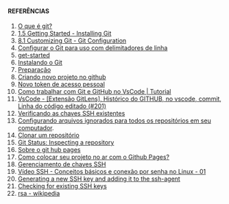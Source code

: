 <!-- markdownlint-disable-next-line -->
#### REFERÊNCIAS

1. [O que é git?](./o_que_e_git.html)
2. [1.5 Getting Started - Installing Git](https://git-scm.com/book/en/v2/Getting-Started-Installing-Git)
3. [8.1 Customizing Git - Git Configuration](https://git-scm.com/book/en/v2/Customizing-Git-Git-Configuration)
4. [Configurar o Git para uso com delimitadores de linha](https://docs.github.com/pt/get-started/getting-started-with-git/configuring-git-to-handle-line-endings)
5. [get-started](https://docs.github.com/en/get-started)
6. [Instalando o Git](https://git-scm.com/book/pt-br/v2/Come%C3%A7ando-Instalando-o-Git)
7. [Preparação](https://githowto.com/pt-BR/setup)
8. [Criando novo projeto no github](https://github.com/new)
9. [Novo token de acesso pessoal](https://github.com/settings/tokens/new)
10. [Como trabalhar com Git e GitHub no VsCode | Tutorial](https://www.youtube.com/watch?v=HIqyLRKv-YE)
11. [VsCode - [Extensão GitLens], Histórico do GITHUB, no vscode, commit, Linha do código editado (#201)](https://www.youtube.com/watch?v=MbgR1rIDuy4)
12. [Verificando as chaves SSH existentes](https://docs.github.com/en/authentication/connecting-to-github-with-ssh/checking-for-existing-ssh-keys)
13. [Configurando arquivos ignorados para todos os repositórios em seu computador](https://docs.github.com/en/get-started/getting-started-with-git/ignoring-files).
14. [Clonar um repositório](https://docs.github.com/pt/repositories/creating-and-managing-repositories/cloning-a-repository)
15. [Git Status: Inspecting a repository](https://www.atlassian.com/git/tutorials/inspecting-a-repository#:~:text=The%20git%20status%20command%20displays,regarding%20the%20committed%20project%20history.)
16. [Sobre o git hub pages](https://docs.github.com/pt/pages/getting-started-with-github-pages/about-github-pages)
17. [Como colocar seu projeto no ar com o Github Pages?](https://www.alura.com.br/artigos/como-colocar-projeto-no-ar-com-github-pages?gclid=CjwKCAjwge2iBhBBEiwAfXDBR5-xJ4w77lyDLzvBzBC7oJwsUkzGfjpIZWV2AzXjSfAPuQAx-RfiNBoClEsQAvD_BwE)
18. [Gerenciamento de chaves SSH](https://www.ssh.com/academy/iam/ssh-key-management)
19. [Vídeo SSH - Conceitos básicos e conexão por senha no Linux - 01](https://www.youtube.com/watch?v=e7TdtHL6b0E)
20. [Generating a new SSH key and adding it to the ssh-agent](https://docs.github.com/en/authentication/connecting-to-github-with-ssh/generating-a-new-ssh-key-and-adding-it-to-the-ssh-agent?platform=linux)
21. [Checking for existing SSH keys](https://docs.github.com/en/authentication/connecting-to-github-with-ssh/checking-for-existing-ssh-keys)
22. [rsa - wikipedia](https://en.wikipedia.org/wiki/RSA_(cryptosystem))
